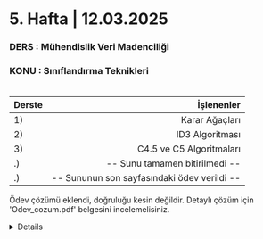 # 5. Hafta | 12.03.2025
### DERS : Mühendislik Veri Madenciliği 
### KONU : Sınıflandırma Teknikleri <br><br>

| Derste | İşlenenler |
| :-- | --: |
| 1) | Karar Ağaçları |
| 2) | ID3 Algoritması |
| 3) | C4.5 ve C5 Algoritmaları |
| .) | -- Sunu tamamen bitirilmedi -- |
| .) | -- Sununun son sayfasındaki ödev verildi -- |

Ödev çözümü eklendi, doğruluğu kesin değildir. Detaylı çözüm için 'Odev_cozum.pdf' belgesini incelemelisiniz. 
<details>
  
  ![ID3_Algorithm_Tree_Structure](https://github.com/user-attachments/assets/9b910f5f-81f5-482a-b48d-27fb5d14245d)

</details>
